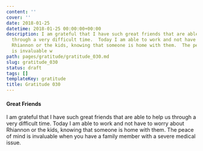 ```yaml
---
content: ''
cover: ''
date: 2018-01-25
datetime: 2018-01-25 00:00:00+00:00
description: I am grateful that I have such great friends that are able to help us
  through a very difficult time.  Today I am able to work and not have to worry about
  Rhiannon or the kids, knowing that someone is home with them.  The peace of mind
  is invaluable w
path: pages/gratitude/gratitude_030.md
slug: gratitude_030
status: draft
tags: []
templateKey: gratitude
title: Gratitude 030
---
```


#### Great Friends

I am grateful that I have such great friends that are able to help us through a very difficult time.  Today I am able to work and not have to worry about Rhiannon or the kids, knowing that someone is home with them.  The peace of mind is invaluable when you have a family member with a severe medical issue.